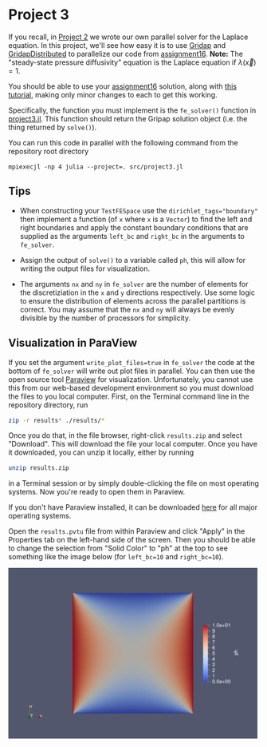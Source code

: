 # Project 3

If you recall, in [Project 2](https://github.com/PGE383-HPC-Students/project2) we wrote our
own parallel solver for the Laplace equation.  In this project, we'll see how
easy it is to use [Gridap](https://github.com/gridap/Gridap.jl) and
[GridapDistributed](https://github.com/gridap/GridapDistributed.jl) to
parallelize our code from [assignment16](https://github.com/PGE383-HPC-Students/assignment16).  **Note:** The "steady-state pressure diffusivity" equation
is the Laplace equation if $\lambda(\vec{x}) = 1$.

You should be able to use your [assignment16](https://github.com/PGE383-HPC-Students/assignment16) solution, along with [this tutorial](https://gridap.github.io/Tutorials/dev/pages/t016_poisson_distributed/), making only minor changes to each to get this working.

Specifically, the function you must implement is the `fe_solver()` function in
[project3.jl](src/project3.jl).  This function should return the Gripap
solution object (i.e. the thing returned by `solve()`).  

You can run this code in parallel with the following command from the
repository root directory

```
mpiexecjl -np 4 julia --project=. src/project3.jl
```


## Tips

 * When constructing your `TestFESpace` use the `dirichlet_tags="boundary"`
     then implement a function (of `x` where `x` is a `Vector`) to find the
     left and right boundaries and apply the constant boundary conditions that
     are supplied as the arguments `left_bc` and `right_bc` in the arguments to
     `fe_solver`.

 * Assign the output of `solve()` to a variable called `ph`, this will allow
     for writing the output files for visualization.

 * The arguments `nx` and `ny` in `fe_solver` are the number of elements for
     the discretiziation in the `x` and `y` directions respectively.  Use some
     logic to ensure the distribution of elements across the parallel
     partitions is correct.  You may assume that the `nx` and `ny` will always
     be evenly divisible by the number of processors for simplicity.

## Visualization in ParaView

If you set the argument `write_plot_files=true` in `fe_solver` the code at the
bottom of `fe_solver` will write out plot files in parallel.  You can then use
the open source tool [Paraview](https://www.paraview.org/) for visualization.
Unfortunately, you cannot use this from our web-based development environment so
you must download the files to you local computer.  First, on the Terminal
command line in the repository directory, run

```bash
zip -r results* ./results/*
```

Once you do that, in the file browser, right-click `results.zip` and select
"Download".  This will download the file your local computer.  Once you have it
downloaded, you can unzip it locally, either by running

```bash
unzip results.zip
```

in a Terminal session or by simply double-clicking the file on most operating
systems.  Now you're ready to open them in Paraview.

If you don't have Paraview installed, it can be downloaded
[here](https://www.paraview.org/download/) for all major operating systems.

Open the `results.pvtu` file from within Paraview and click "Apply" in the
Properties tab on the left-hand side of the screen.  Then you should be able to
change the selection from "Solid Color" to "ph" at the top to see something
like the image below (for `left_bc=10` and `right_bc=10`).

<img src="images/results.png" width=500>

